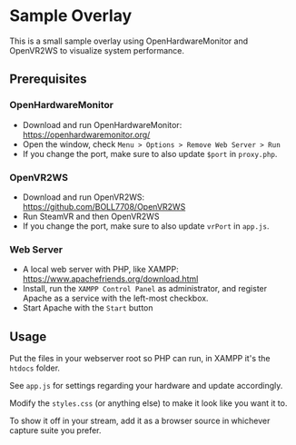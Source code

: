 # Sample Overlay
This is a small sample overlay using OpenHardwareMonitor and OpenVR2WS to visualize system performance.

## Prerequisites
### OpenHardwareMonitor
* Download and run OpenHardwareMonitor: https://openhardwaremonitor.org/
* Open the window, check `Menu > Options > Remove Web Server > Run`
* If you change the port, make sure to also update `$port` in `proxy.php`.
### OpenVR2WS
* Download and run OpenVR2WS: https://github.com/BOLL7708/OpenVR2WS
* Run SteamVR and then OpenVR2WS
* If you change the port, make sure to also update `vrPort` in `app.js`.
### Web Server
* A local web server with PHP, like XAMPP: https://www.apachefriends.org/download.html
* Install, run the `XAMPP Control Panel` as administrator, and register Apache as a service with the left-most checkbox.
* Start Apache with the `Start` button

## Usage
Put the files in your webserver root so PHP can run, in XAMPP it's the `htdocs` folder.

See `app.js` for settings regarding your hardware and update accordingly.

Modify the `styles.css` (or anything else) to make it look like you want it to. 

To show it off in your stream, add it as a browser source in whichever capture suite you prefer.
